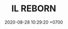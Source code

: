 ---
layout: teamCard3
permalink: /team/:title.html
categories: LA2024JN LIN1 LIN3 LIN4  LIN5 LIN7 LIN8 LIN9 LIN10  
maincover: /assets/logos/ILEAGUE.png
puntosLJMAYO24: 17
date: 2020-08-28 10:29:20 +0700
title: IL REBORN
route: /liga-naranja
tag: johto042024
color: black
puntosLJ202404: 12
grupo: sur
background: '#F16C38'
cover: /assets/backCard.png
team: IL REBORN
ID: IL REBORN
puntos: 
pj: 
dia: '26'
hora: '21:10'
#PARTIDO 1
j1: RONDA 1
p1: IL REBORN
pp1: TSA
bg1: rock rock
r1: 
rr1: 
pt1: 
pj1: 
#PARTIDO 2
j2: RONDA 2
p2: IL REBORN
pp2: DESCANSO
bg2: rock rock
r2: 
rr2: 
pt2: 
pj2: 
#PARTIDO 3
j3: RONDA 3
p3: TA
pp3: IL REBORN
bg3: rock
r3: 
rr3: 
pt3: 
pj3: 
#PARTIDO 4
j4: RONDA 4
p4: LEGION MEW
pp4: IL REBORN
bg4: rock 
r4: 
rr4: 
pt4: 
pj4: 
#PARTIDO 5
j5: RONDA 5
p5: IL REBORN
pp5: LEGION P&S
bg5: rock 
r5: 
rr5: 
pt5: 
pj5: 
#PARTIDO 6
j6: RONDA 6
p6: IL REBORN
pp6: EK BLACK
bg6: rock 
r6: 
rr6: 
pt6: 
pj6: 
#PARTIDO 7
j7: RONDA 7
p7:  IL REBORN
pp7: STAR-TEC
bg7: rock 
r7: 
rr7: 
pt7: 
pj7: 
#PARTIDO 8
j8: RONDA 8
p8: POA GIRLS
pp8: IL REBORN
bg8: rock 
rr8: 
r8: 
pt8: 
pj8: 
#PARTIDO 9
j9: RONDA 9
p9: RISING STARS
pp9: IL REBORN
bg9: rock 
r9: 
rr9: 
pt9: 
pj9: 
#PARTIDO 10
j10: RONDA 10
p10: IL REBORN
pp10: LOT
bg10: rock 
r10: 
rr10: 
pt10: 
pj10: 
#PARTIDO 11
j11: RONDA 11
p11: IL
pp11: 7DS
bg11: rock 
r11: 
rr11: 
pt11: 
pj11: 
# pj: 11
# pt1: 1
# pt2: 3
# pt3: 2
# pt4: 3
# pt5: 0
# pt6: 3
# pt7: 0
# pt8: 1
# pt9: 0
# pt10: 1
# pt11: 3
# p1: ZODIAC
# r1: 2
# bg1: rock bg-warning
# rr1: 1
# pp1: DFS DMD
# p2: DFS DMD
# r2: 3
# rr2: 0
# bg2: rock bg-success
# pp2: MBO
# p3: DFS DMD
# r3: 2
# bg3: rock bg-info
# rr3: 1
# pp3: LAST BREATH
# p4:  DFS RUBY
# r4: 0
# bg4: rock bg-success
# rr4: 3
# pp4: DFS DMD
# p5:  no smite
# r5: 3
# bg5: rock bg-danger
# rr5: 0
# pp5: dfs dmd
# p6: jas
# r6: 0
# rr6: 3
# bg6: rock bg-success
# pp6: dfs dmd
# p7:  DFS DMD
# r7: 0
# rr7: 2
# bg7: rock bg-danger
# pp7: SOJ
# p8:  DFS DMD
# r8: 1
# bg8: rock bg-warning
# rr8: 2
# pp8: T. SATISFACTION
# p9:  DFS DMD
# r9: 0
# bg9: rock bg-danger
# rr9: 3
# pp9: S. VANGUARD
# p10:  HGO
# r10: 2
# rr10: 1
# bg10: rock bg-warning
# pp10: DFS DM
# p11: hg regios
# r11: 0
# rr11: 3
# bg11: rock bg-success
# pp11: dfs dmd
##torneos
rango: ACERO
bg: bg-johto 
torneo1: Lj my24
tps1: IN PROGRESS
tb1: card-johto
timg1: /assets/logos/LIGA-JOHTO.png
---
